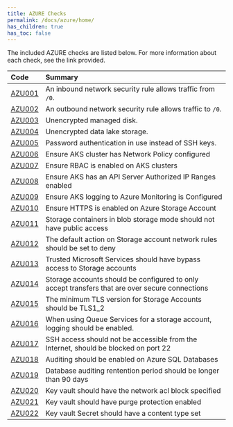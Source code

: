 ```yaml
---
title: AZURE Checks
permalink: /docs/azure/home/
has_children: true
has_toc: false
---
```


The included AZURE checks are listed below. For more information about each check, see the link provided.

| Code  | Summary |
|:-------|:-------------|
|[AZU001](/docs/azure/AZU001)|An inbound network security rule allows traffic from `/0`.|
|[AZU002](/docs/azure/AZU002)|An outbound network security rule allows traffic to `/0`.|
|[AZU003](/docs/azure/AZU003)|Unencrypted managed disk.|
|[AZU004](/docs/azure/AZU004)|Unencrypted data lake storage.|
|[AZU005](/docs/azure/AZU005)|Password authentication in use instead of SSH keys.|
|[AZU006](/docs/azure/AZU006)|Ensure AKS cluster has Network Policy configured|
|[AZU007](/docs/azure/AZU007)|Ensure RBAC is enabled on AKS clusters|
|[AZU008](/docs/azure/AZU008)|Ensure AKS has an API Server Authorized IP Ranges enabled|
|[AZU009](/docs/azure/AZU009)|Ensure AKS logging to Azure Monitoring is Configured|
|[AZU010](/docs/azure/AZU010)|Ensure HTTPS is enabled on Azure Storage Account|
|[AZU011](/docs/azure/AZU011)|Storage containers in blob storage mode should not have public access|
|[AZU012](/docs/azure/AZU012)|The default action on Storage account network rules should be set to deny|
|[AZU013](/docs/azure/AZU013)|Trusted Microsoft Services should have bypass access to Storage accounts|
|[AZU014](/docs/azure/AZU014)|Storage accounts should be configured to only accept transfers that are over secure connections|
|[AZU015](/docs/azure/AZU015)|The minimum TLS version for Storage Accounts should be TLS1_2|
|[AZU016](/docs/azure/AZU016)|When using Queue Services for a storage account, logging should be enabled.|
|[AZU017](/docs/azure/AZU017)|SSH access should not be accessible from the Internet, should be blocked on port 22|
|[AZU018](/docs/azure/AZU018)|Auditing should be enabled on Azure SQL Databases|
|[AZU019](/docs/azure/AZU019)|Database auditing rentention period should be longer than 90 days|
|[AZU020](/docs/azure/AZU020)|Key vault should have the network acl block specified|
|[AZU021](/docs/azure/AZU021)|Key vault should have purge protection enabled|
|[AZU022](/docs/azure/AZU022)|Key vault Secret should have a content type set|

